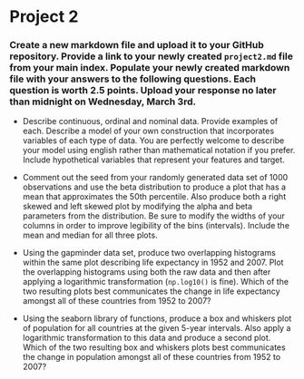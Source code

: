 # Project 2

### Create a new markdown file and upload it to your GitHub repository.  Provide a link to your newly created `project2.md` file from your main index.  Populate your newly created markdown file with your answers to the following questions.  Each question is worth 2.5 points.  Upload your response no later than midnight on Wednesday, March 3rd.

- Describe continuous, ordinal and nominal data.  Provide examples of each.  Describe a model of your own construction that incorporates variables of each type of data.  You are perfectly welcome to describe your model using english rather than mathematical notation if you prefer.  Include hypothetical variables that represent your features and target.

- Comment out the seed from your randomly generated data set of 1000 observations and use the beta distribution to produce a plot that has a mean that approximates the 50th percentile.  Also produce both a right skewed and left skewed plot by modifying the alpha and beta parameters from the distribution.  Be sure to modify the widths of your columns in order to improve legibility of the bins (intervals).  Include the mean and median for all three plots.

- Using the gapminder data set, produce two overlapping histograms within the same plot describing life expectancy in 1952 and 2007.  Plot the overlapping histograms using both the raw data and then after applying a logarithmic transformation (`np.log10()` is fine).  Which of the two resulting plots best communicates the change in life expectancy amongst all of these countries from 1952 to 2007?

- Using the seaborn library of functions, produce a box and whiskers plot of population for all countries at the given 5-year intervals.  Also apply a logarithmic transformation to this data and produce a second plot.  Which of the two resulting box and whiskers plots best communicates the change in population amongst all of these countries from 1952 to 2007?










